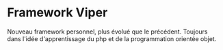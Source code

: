 # Framework Viper

Nouveau framework personnel, plus évolué que le précédent.
Toujours dans l'idée d'apprentissage du php et de la programmation orientée objet.
